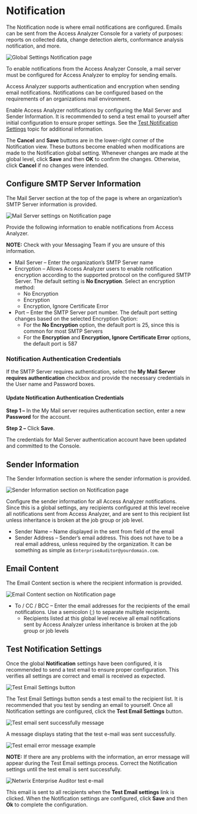 # Notification

The Notification node is where email notifications are configured. Emails can be sent from the Access Analyzer Console for a variety of purposes: reports on collected data, change detection alerts, conformance analysis notification, and more.

![Global Settings Notification page](/static/img/product_docs/accessanalyzer/accessanalyzer/enterpriseauditor/admin/settings/notification.png)

To enable notifications from the Access Analyzer Console, a mail server must be configured for Access Analyzer to employ for sending emails.

Access Analyzer supports authentication and encryption when sending email notifications. Notifications can be configured based on the requirements of an organizations mail environment.

Enable Access Analyzer notifications by configuring the Mail Server and Sender Information. It is recommended to send a test email to yourself after initial configuration to ensure proper settings. See the [Test Notification Settings](#Test-Notification-Settings) topic for additional information.

The __Cancel__ and __Save__ buttons are in the lower-right corner of the Notification view. These buttons become enabled when modifications are made to the Notification global setting. Whenever changes are made at the global level, click __Save__ and then __OK__ to confirm the changes. Otherwise, click __Cancel__ if no changes were intended.

## Configure SMTP Server Information

The Mail Server section at the top of the page is where an organization’s SMTP Server information is provided.

![Mail Server settings on Notification page](/static/img/product_docs/accessanalyzer/accessanalyzer/enterpriseauditor/admin/settings/server.png)

Provide the following information to enable notifications from Access Analyzer.

__NOTE:__ Check with your Messaging Team if you are unsure of this information.

- Mail Server – Enter the organization’s SMTP Server name
- Encryption – Allows Access Analyzer users to enable notification encryption according to the supported protocol on the configured SMTP Server. The default setting is __No Encryption__. Select an encryption method:
  - No Encryption
  - Encryption
  - Encryption, Ignore Certificate Error
- Port – Enter the SMTP Server port number. The default port setting changes based on the selected Encryption Option:
  - For the __No Encryption__ option, the default port is 25, since this is common for most SMTP Servers
  - For the __Encryption__ and __Encryption, Ignore Certificate Error__ options, the default port is 587

### Notification Authentication Credentials

If the SMTP Server requires authentication, select the __My Mail Server requires authentication__ checkbox and provide the necessary credentials in the User name and Password boxes.

#### Update Notification Authentication Credentials

__Step 1 –__ In the My Mail server requires authentication section, enter a new __Password__ for the account.

__Step 2 –__ Click __Save__.

The credentials for Mail Server authentication account have been updated and committed to the Console.

## Sender Information

The Sender Information section is where the sender information is provided.

![Sender Information section on Notification page](/static/img/product_docs/accessanalyzer/accessanalyzer/enterpriseauditor/admin/settings/senderinformation.png)

Configure the sender information for all Access Analyzer notifications. Since this is a global settings, any recipients configured at this level receive all notifications sent from Access Analyzer, and are sent to this recipient list unless inheritance is broken at the job group or job level.

- Sender Name – Name displayed in the sent from field of the email
- Sender Address – Sender’s email address. This does not have to be a real email address, unless required by the organization. It can be something as simple as ```EnterpriseAuditor@yourdomain.com```.

## Email Content

The Email Content section is where the recipient information is provided.

![Email Content section on Notification page](/static/img/product_docs/accessanalyzer/accessanalyzer/enterpriseauditor/admin/settings/emailcontent.png)

- To / CC / BCC – Enter the email addresses for the recipients of the email notifications. Use a semicolon (;) to separate multiple recipients.
  - Recipients listed at this global level receive all email notifications sent by Access Analyzer unless inheritance is broken at the job group or job levels

## Test Notification Settings

Once the global __Notification__ settings have been configured, it is recommended to send a test email to ensure proper configuration. This verifies all settings are correct and email is received as expected.

![Test Email Settings button](/static/img/product_docs/accessanalyzer/accessanalyzer/enterpriseauditor/admin/settings/test.png)

The Test Email Settings button sends a test email to the recipient list. It is recommended that you test by sending an email to yourself. Once all Notification settings are configured, click the __Test Email Settings__ button.

![Test email sent successfully message](/static/img/product_docs/accessanalyzer/accessanalyzer/enterpriseauditor/admin/settings/testsuccess.png)

A message displays stating that the test e-mail was sent successfully.

![Test email error message example](/static/img/product_docs/accessanalyzer/accessanalyzer/enterpriseauditor/admin/settings/testerror.png)

__NOTE:__ If there are any problems with the information, an error message will appear during the Test Email settings process. Correct the Notification settings until the test email is sent successfully.

![Netwrix Enterprise Auditor test e-mail](/static/img/product_docs/accessanalyzer/accessanalyzer/enterpriseauditor/admin/settings/testemail.png)

This email is sent to all recipients when the __Test Email settings__ link is clicked. When the Notification settings are configured, click __Save__ and then __Ok__ to complete the configuration.
